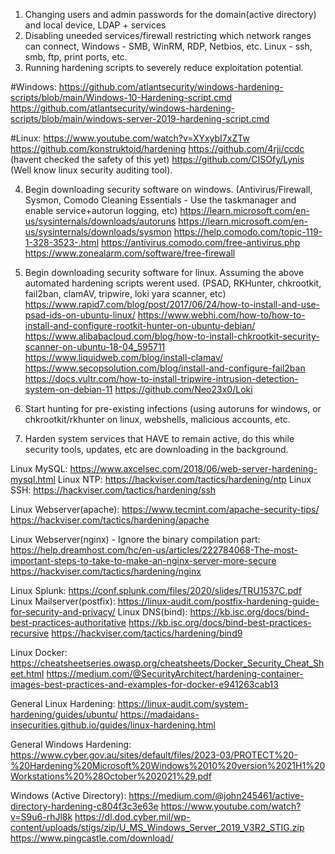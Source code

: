 1) Changing users and admin passwords for the domain(active directory) and local device, LDAP + services
2) Disabling uneeded services/firewall restricting which network ranges can connect, Windows - SMB, WinRM, RDP, Netbios, etc. Linux - ssh, smb, ftp, print ports, etc.
3) Running hardening scripts to severely reduce exploitation potential.

#Windows:
https://github.com/atlantsecurity/windows-hardening-scripts/blob/main/Windows-10-Hardening-script.cmd
https://github.com/atlantsecurity/windows-hardening-scripts/blob/main/windows-server-2019-hardening-script.cmd

#Linux:
https://www.youtube.com/watch?v=XYxybI7xZTw
https://github.com/konstruktoid/hardening
https://github.com/4rji/ccdc (havent checked the safety of this yet)
https://github.com/CISOfy/Lynis (Well know linux security auditing tool).

4) Begin downloading security software on windows. (Antivirus/Firewall, Sysmon, Comodo Cleaning Essentials - Use the taskmanager and enable service+autorun logging, etc)
https://learn.microsoft.com/en-us/sysinternals/downloads/autoruns
https://learn.microsoft.com/en-us/sysinternals/downloads/sysmon
https://help.comodo.com/topic-119-1-328-3523-.html
https://antivirus.comodo.com/free-antivirus.php
https://www.zonealarm.com/software/free-firewall

5) Begin downloading security software for linux. Assuming the above automated hardening scripts werent used. (PSAD, RKHunter, chkrootkit, fail2ban, clamAV, tripwire, loki yara scanner, etc)
https://www.rapid7.com/blog/post/2017/06/24/how-to-install-and-use-psad-ids-on-ubuntu-linux/
https://www.webhi.com/how-to/how-to-install-and-configure-rootkit-hunter-on-ubuntu-debian/
https://www.alibabacloud.com/blog/how-to-install-chkrootkit-security-scanner-on-ubuntu-18-04_595711
https://www.liquidweb.com/blog/install-clamav/
https://www.secopsolution.com/blog/install-and-configure-fail2ban
https://docs.vultr.com/how-to-install-tripwire-intrusion-detection-system-on-debian-11
https://github.com/Neo23x0/Loki

6) Start hunting for pre-existing infections (using autoruns for windows, or chkrootkit/rkhunter on linux, webshells, malicious accounts, etc.
7) Harden system services that HAVE to remain active, do this while security tools, updates, etc are downloading in the background.

Linux MySQL: https://www.axcelsec.com/2018/06/web-server-hardening-mysql.html
Linux NTP: https://hackviser.com/tactics/hardening/ntp
Linux SSH: https://hackviser.com/tactics/hardening/ssh

Linux Webserver(apache): 
https://www.tecmint.com/apache-security-tips/
https://hackviser.com/tactics/hardening/apache

Linux Webserver(nginx) - Ignore the binary compilation part: 
https://help.dreamhost.com/hc/en-us/articles/222784068-The-most-important-steps-to-take-to-make-an-nginx-server-more-secure
https://hackviser.com/tactics/hardening/nginx

Linux Splunk: https://conf.splunk.com/files/2020/slides/TRU1537C.pdf
Linux Mailserver(postfix): https://linux-audit.com/postfix-hardening-guide-for-security-and-privacy/
Linux DNS(bind): 
https://kb.isc.org/docs/bind-best-practices-authoritative
https://kb.isc.org/docs/bind-best-practices-recursive
https://hackviser.com/tactics/hardening/bind9

Linux Docker:
https://cheatsheetseries.owasp.org/cheatsheets/Docker_Security_Cheat_Sheet.html
https://medium.com/@SecurityArchitect/hardening-container-images-best-practices-and-examples-for-docker-e941263cab13

General Linux Hardening:
https://linux-audit.com/system-hardening/guides/ubuntu/
https://madaidans-insecurities.github.io/guides/linux-hardening.html

General Windows Hardening:
https://www.cyber.gov.au/sites/default/files/2023-03/PROTECT%20-%20Hardening%20Microsoft%20Windows%2010%20version%2021H1%20Workstations%20%28October%202021%29.pdf

Windows (Active Directory): 
https://medium.com/@john245461/active-directory-hardening-c804f3c3e63e
https://www.youtube.com/watch?v=S9u6-rhJl8k
https://dl.dod.cyber.mil/wp-content/uploads/stigs/zip/U_MS_Windows_Server_2019_V3R2_STIG.zip
https://www.pingcastle.com/download/

